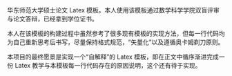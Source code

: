 华东师范大学硕士论文 Latex 模板。本人使用该模板通过数学科学学院双盲评审与论文答辩，已经拿到学位证书。

本人在该模板的构建过程中虽然参考了很多现有模板的实现方法，但每一行代码均为自己重新思考后书写，尽量保持格式规范，“矢量化”以及遵循奥卡姆剃刀原则。

本项目的最终愿景是实现一个“自解释”的 Latex 模板，即在正文中循序渐进完成一份 Latex 教学与本模板每一行代码存在的原因说明，这个还有待于实现。
